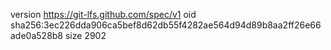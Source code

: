 version https://git-lfs.github.com/spec/v1
oid sha256:3ec226dda906ca5bef8d62db55f4282ae564d94d89b8aa2ff26e66ade0a528b8
size 2902
